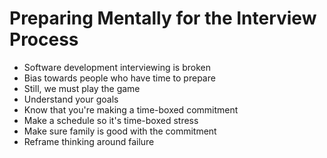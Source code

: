 # Preparing Mentally for the Interview Process

- Software development interviewing is broken
- Bias towards people who have time to prepare
- Still, we must play the game
- Understand your goals
- Know that you're making a time-boxed commitment
- Make a schedule so it's time-boxed stress
- Make sure family is good with the commitment
- Reframe thinking around failure
